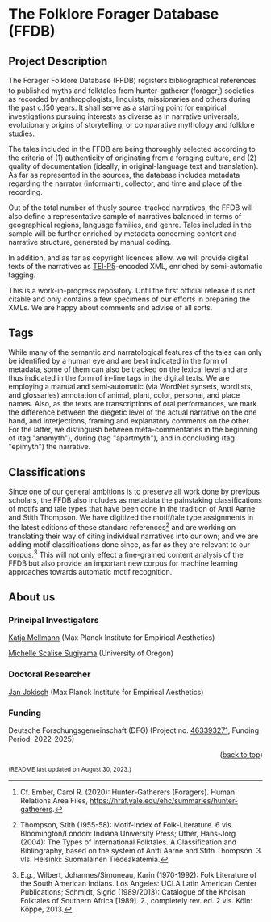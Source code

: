 <a name="readme-top"></a>
# The Folklore Forager Database (FFDB)
## Project Description
The Forager Folklore Database (FFDB) registers bibliographical references to published myths and folktales from hunter-gatherer (forager[^1]) societies as recorded by anthropologists, linguists, missionaries and others during the past c.150 years. It shall serve as a starting point for empirical investigations pursuing interests as diverse as in narrative universals, evolutionary origins of storytelling, or comparative mythology and folklore studies.

The tales included in the FFDB are being thoroughly selected according to the criteria of (1) authenticity of originating from a foraging culture, and (2) quality of documentation (ideally, in original-language text and translation). As far as represented in the sources, the database includes metadata regarding the narrator (informant), collector, and time and place of the recording.

Out of the total number of thusly source-tracked narratives, the FFDB will also define a representative sample of narratives balanced in terms of geographical regions, language families, and genre. Tales included in the sample will be further enriched by metadata concerning content and narrative structure, generated by manual coding.

In addition, and as far as copyright licences allow, we will provide digital texts of the narratives as [TEI-P5](https://tei-c.org/guidelines/p5/)-encoded XML, enriched by semi-automatic tagging.

This is a work-in-progress repository. Until the first official release it is not citable and only contains a few specimens of our efforts in preparing the XMLs. We are happy about comments and advise of all sorts.
## Tags
While many of the semantic and narratological features of the tales can only be identified by a human eye and are best indicated in the form of metadata, some of them can also be tracked on the lexical level and are thus indicated in the form of in-line tags in the digital texts. We are employing a manual and semi-automatic (via WordNet synsets, wordlists, and glossaries) annotation of animal, plant, color, personal, and place names. Also, as the texts are transcriptions of oral performances, we mark the difference between the diegetic level of the actual narrative on the one hand, and interjections, framing and explanatory comments on the other. For the latter, we distinguish between meta-commentaries in the beginning of (tag "anamyth"), during (tag "apartmyth"), and in concluding (tag "epimyth") the narrative. 
## Classifications
Since one of our general ambitions is to preserve all work done by previous scholars, the FFDB also includes as metadata the painstaking classifications of motifs and tale types that have been done in the tradition of Antti Aarne and Stith Thompson. We have digitized the motif/tale type assignments in the latest editions of these standard references[^2] and are working on translating their way of citing individual narratives into our own; and we are adding motif classifications done since, as far as they are relevant to our corpus.[^3] This will not only effect a fine-grained content analysis of the FFDB but also provide an important new corpus for machine learning approaches towards automatic motif recognition.
## About us
### Principal Investigators
[Katja Mellmann](https://www.ae.mpg.de/en/the-institute/people/katja-mellmann.html) (Max Planck Institute for Empirical Aesthetics)

[Michelle Scalise Sugiyama](https://cas.uoregon.edu/directory/social-sciences/all/mscalise) (University of Oregon)
### Doctoral Researcher
[Jan Jokisch](https://www.ae.mpg.de/en/the-institute/people/jan-jokisch.html) (Max Planck Institute for Empirical Aesthetics)
### Funding
Deutsche Forschungsgemeinschaft (DFG) (Project no. [463393271](https://gepris.dfg.de/gepris/projekt/463393271?language=en), Funding Period: 2022-2025)

<p align="right">(<a href="#readme-top">back to top</a>)</p>

<sub>(README last updated on August 30, 2023.)</sub>

[^1]: Cf. Ember, Carol R. (2020): Hunter-Gatherers (Foragers). Human Relations Area Files, https://hraf.yale.edu/ehc/summaries/hunter-gatherers.
[^2]: Thompson, Stith (1955-58): Motif-Index of Folk-Literature. 6 vls. Bloomington/London: Indiana University Press; Uther, Hans-Jörg (2004): The Types of International Folktales. A Classification and Bibliography, based on the system of Antti Aarne and Stith Thompson. 3 vls. Helsinki: Suomalainen Tiedeakatemia.
[^3]: E.g., Wilbert, Johannes/Simoneau, Karin (1970-1992): Folk Literature of the South American Indians. Los Angeles: UCLA Latin American Center Publications; Schmidt, Sigrid (1989/2013): Catalogue of the Khoisan Folktales of Southern Africa [1989]. 2., completely rev. ed. 2 vls. Köln: Köppe, 2013.

